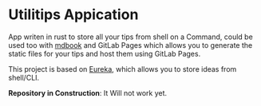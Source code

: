 # Utilitips Appication

App writen in rust to store all your tips from shell on a Command, could be used too with [mdbook](https://github.com/rust-lang-nursery/mdBook) and GitLab Pages which allows you to generate the static files for your tips and host them using GitLab Pages.

This project is based on [Eureka](https://github.com/simeg/eureka), which allows you to store ideas from shell/CLI.

**Repository in Construction**: It Will not work yet.
